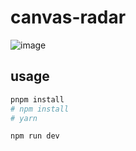 # canvas-radar

![image](./preview.gif)

## usage

``` bash
pnpm install
# npm install
# yarn
```

```bash
npm run dev
```
